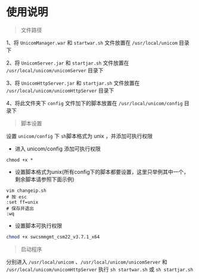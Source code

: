 
# 使用说明

> 文件路径

1、将 `UnicomManager.war` 和 `startwar.sh` 文件放置在 `/usr/local/unicom` 目录下

2、将 `UnicomServer.jar` 和 `startjar.sh` 文件放置在 `/usr/local/unicom/unicomServer` 目录下

3、将 `UnicomHttpServer.jar` 和 `startjar.sh` 文件放置在 `/usr/local/unicom/unicomHttpServer` 目录下

4、将此文件夹下 `config` 文件加下的脚本放置在 `/usr/local/unicom/config` 目录下


> 脚本设置

设置 `unicom/config` 下 `sh`脚本格式为 unix ，并添加可执行权限

- 进入 unicom/config 添加可执行权限
```shell script
chmod +x *
```

- 设置脚本格式为unix(所有config下的脚本都要设置，这里只举例其中一个，剩余脚本请参照下面示例)
```shell script
vim changeip.sh
# 按 esc
:set ff=unix
# 保存并退出
:wq
```

- 设置脚本可执行权限

```sh
chmod +x swcsmmgmt_csm22_v3.7.1_x64
```






> 启动程序

分别进入 `/usr/local/unicom` 、`/usr/local/unicom/unicomServer` 和 `/usr/local/unicom/unicomHttpServer`
执行 `sh startwar.sh` 或 `sh startjar.sh`
